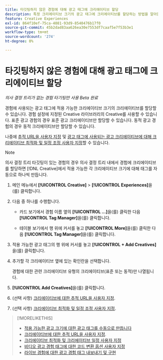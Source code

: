 ```yaml
---
title: 타깃팅하지 않은 경험에 대해 광고 태그에 크리에이티브 할당
description: 특정 크리에이티브 크기의 광고 태그에 크리에이티브를 할당하는 방법을 알아봅니다.
feature: Creative Experiences
exl-id: 864f10ef-75ca-4081-93d9-8540476b17f0
source-git-commit: 45b2dad83aa626ea30e7553df7caaf5e7f53b3e1
workflow-type: tm+mt
source-wordcount: '274'
ht-degree: 0%

---
```


# 타깃팅하지 않은 경험에 대해 광고 태그에 크리에이티브 할당

*의사 결정 트리가 없는 경험 타기팅만 사용*
*Beta 완료*

경험에 사용되는 광고 태그에 적용 가능한 크리에이티브 크기의 크리에이티브를 할당할 수 있습니다. 경험 설정에 지정된 Creative 라이브러리의 Creative를 사용할 수 있습니다. 표준 광고 경험의 경우 표준 광고 크리에이티브만 할당할 수 있습니다. 동적 광고 경험의 경우 동적 크리에이티브만 할당할 수 있습니다.<!-- Clarify what this does. It adds the image to the experience, but how does optimization work with multiple ad tags? -->

나중에 [추적 URL을 사용자 지정](experience-tracking-urls-no-targeting.md) 및 [광고 태그에 사용되는 광고 크리에이티브에 대해 크리에이티브 최적화 및 일정 조정 사용자 지정](experience-optimization-scheduling-no-targeting.md)할 수 있습니다.

>[!NOTE]
>
>의사 결정 트리 타깃팅이 있는 경험의 경우 의사 결정 트리 내에서 경험에 크리에이티브를 할당하면 [!DNL Creative]에서 적용 가능한 각 크리에이티브 크기에 대해 태그를 자동으로 하나씩 만듭니다.

1. 메인 메뉴에서 **[!UICONTROL Creative]** > **[!UICONTROL Experiences]**&#x200B;을(를) 클릭합니다.

1. 다음 중 하나를 수행합니다.

   * 카드 보기에서 경험 이름 옆의 **[!UICONTROL ...]**&#x200B;을(를) 클릭한 다음 **[!UICONTROL Tag Manager]**&#x200B;을(를) 클릭합니다.

   * 테이블 보기에서 행 위에 커서를 놓고 **[!UICONTROL More]**&#x200B;을(를) 클릭한 다음 **[!UICONTROL Tag Manager]**&#x200B;을(를) 클릭합니다.

1. 적용 가능한 광고 태그의 행 위에 커서를 놓고 **[!UICONTROL + Add Creatives]**&#x200B;을(를) 클릭합니다. <!-- Tag Manager has only a list view, but no card view, as of 2/2. -->

1. 추가할 각 크리에이티브 옆에 있는 확인란을 선택합니다.

   경험에 대한 관련 크리에이티브 유형의 크리에이티브(표준 또는 동적)만 나열됩니다.

1. **[!UICONTROL Add Creatives]**&#x200B;을(를) 클릭합니다.

1. (선택 사항) [크리에이티브에 대한 추적 URL을 사용자 지정](experience-tracking-urls-no-targeting.md).

1. (선택 사항) [크리에이티브 최적화 및 일정 조정 사용자 지정](experience-optimization-scheduling-no-targeting.md).

>[!MORELIKETHIS]
>* [적용 가능한 광고 크기에 대한 광고 태그를 수동으로 만듭니다](experience-tag-create-manually.md)
>* [크리에이티브에 대한 추적 URL을 사용자 지정](experience-tracking-urls-no-targeting.md).
>* [크리에이티브 최적화 및 크리에이티브 일정 사용자 지정](experience-optimization-scheduling-no-targeting.md)
>* [비디오 광고 경험 태그에 대한 코드 변환 옵션 사용자 지정](experience-tag-video-transcoding.md)
>* [라이브 경험에 대한 광고 경험 태그 내보내기 및 구현](experience-tag-export.md)
